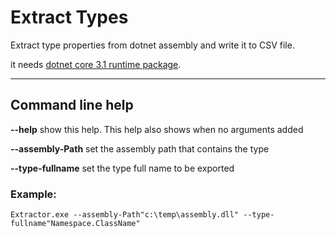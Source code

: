 # Extract Types

Extract type properties from dotnet assembly and write it to CSV file.

it needs [dotnet core 3.1 runtime package](https://dotnet.microsoft.com/download/dotnet-core/3.1).

-----

## Command line help

**--help**  show this help. This help also shows when no arguments added

**--assembly-Path** set the assembly path that contains the type

**--type-fullname** set the type full name to be exported

### Example:

```shell:
Extractor.exe --assembly-Path"c:\temp\assembly.dll" --type-fullname"Namespace.ClassName"
```
